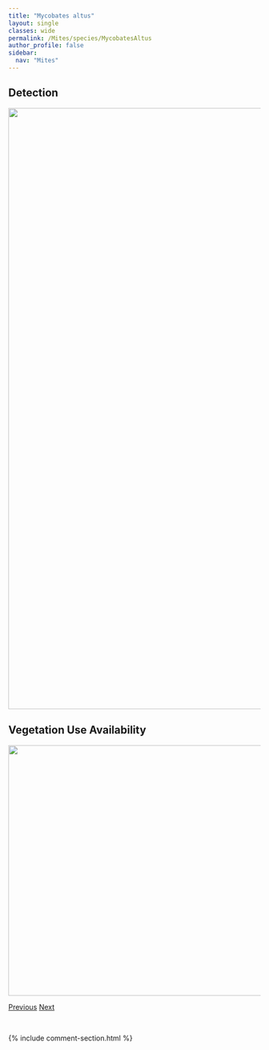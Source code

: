 ```yaml
---
title: "Mycobates altus"
layout: single
classes: wide
permalink: /Mites/species/MycobatesAltus
author_profile: false
sidebar:
  nav: "Mites"
---
```


<h2>Detection</h2>

<a href="https://drive.google.com/uc?export=view&id=1_-RdKEdGJZMA8Bhz1QvktCrO6rAYBbNS">
<img src="https://drive.google.com/uc?export=view&id=1_-RdKEdGJZMA8Bhz1QvktCrO6rAYBbNS" height = "1200" width = "800">
</a>


<h2>Vegetation Use Availability</h2>

<a href="https://drive.google.com/uc?export=view&id=1hUhUWzB9PEEr8FTtNL_q-2iJDjCpKslu">
<img src="https://drive.google.com/uc?export=view&id=1hUhUWzB9PEEr8FTtNL_q-2iJDjCpKslu" height = "500" width = "1000">
</a>


<a href="/DevelopmentWebsite/Mites/species/MultioppiaSp1DEW" class="pagination--pager" title="Multioppia sp. 1 DEW">Previous</a> <a href="/DevelopmentWebsite/Mites/species/MycobatesDryas" class="pagination--pager" title="Mycobates dryas">Next</a>

<p>&nbsp;</p>

{% include comment-section.html %}
